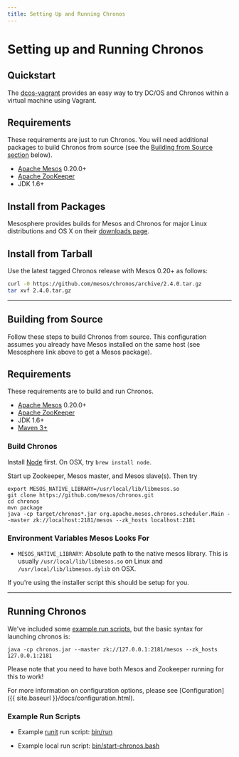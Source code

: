 ```yaml
---
title: Setting Up and Running Chronos
---
```


# Setting up and Running Chronos

## Quickstart

The [dcos-vagrant](https://github.com/dcos/dcos-vagrant) provides an easy way to try DC/OS and Chronos within a virtual machine using Vagrant.


## Requirements

These requirements are just to run Chronos. You will need additional packages to build Chronos from source (see the [Building from Source section](#build-from-source) below).

* [Apache Mesos][Mesos] 0.20.0+
* [Apache ZooKeeper][ZooKeeper]
* JDK 1.6+


## Install from Packages

Mesosphere provides builds for Mesos and Chronos for major Linux distributions and OS X on their [downloads page](http://mesosphere.com/downloads/).

## Install from Tarball

Use the latest tagged Chronos release with Mesos 0.20+ as follows:

```sh
curl -0 https://github.com/mesos/chronos/archive/2.4.0.tar.gz
tar xvf 2.4.0.tar.gz
```

<hr />

## <a name="build-from-source"></a>Building from Source

Follow these steps to build Chronos from source. This configuration assumes you already have Mesos installed on the same host (see Mesosphere link above to get a Mesos package).

## Requirements

These requirements are to build and run Chronos.

* [Apache Mesos][Mesos] 0.20.0+
* [Apache ZooKeeper][ZooKeeper]
* JDK 1.6+
* [Maven 3+](https://maven.apache.org/download.cgi)


### Build Chronos

Install [Node](http://nodejs.org/) first. On OSX, try `brew install node`.

Start up Zookeeper, Mesos master, and Mesos slave(s).  Then try

    export MESOS_NATIVE_LIBRARY=/usr/local/lib/libmesos.so
    git clone https://github.com/mesos/chronos.git
    cd chronos
    mvn package
    java -cp target/chronos*.jar org.apache.mesos.chronos.scheduler.Main --master zk://localhost:2181/mesos --zk_hosts localhost:2181

### Environment Variables Mesos Looks For

* `MESOS_NATIVE_LIBRARY`: Absolute path to the native mesos library. This is usually `/usr/local/lib/libmesos.so` on Linux and `/usr/local/lib/libmesos.dylib` on OSX.

If you're using the installer script this should be setup for you.

<hr />

## Running Chronos

We've included some [example run scripts](#example-run-scripts), but the
basic syntax for launching chronos is:

    java -cp chronos.jar --master zk://127.0.0.1:2181/mesos --zk_hosts 127.0.0.1:2181

Please note that you need to have both Mesos and Zookeeper running for this to work!

For more information on configuration options, please see [Configuration]({{ site.baseurl }}/docs/configuration.html).

### Example Run Scripts

* Example [runit](http://smarden.org/runit/) run script: [bin/run](https://github.com/mesos/chronos/blob/master/bin/run)

* Example local run script: [bin/start-chronos.bash](https://github.com/mesos/chronos/blob/master/bin/start-chronos.bash)


[Mesos]: https://mesos.apache.org/ "Apache Mesos"
[Zookeeper]: https://zookeeper.apache.org/ "Apache ZooKeeper"
